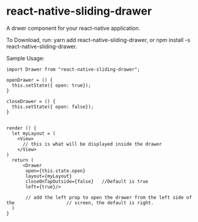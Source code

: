 # react-native-sliding-drawer

A drwer component for your react-native application.

To Download, run: yarn add react-native-sliding-drawer, or npm install -s react-native-sliding-drawer.

Sample Usage:

    import Drawer from "react-native-sliding-drawer";

    openDrawer = () {
      this.setState({ open: true});
    }

    closeDrawer = () {
      this.setState({ open: false});
    }


    render () {
      let myLayout = (
        <View>
          // this is what will be displayed inside the drawer
        </View>
    )
      return (
          <Drawer
           open={this.state.open}
           layout={myLayout}
           closeOnTapOutside={false}   //Default is true
           left={true}/>

           // add the left prop to open the drawer from the left side of the                   // screen, the default is right.
      )
    }
